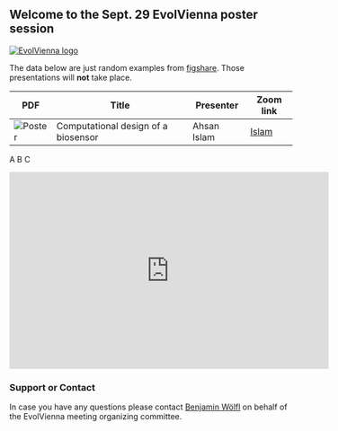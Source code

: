 ## Welcome to the Sept. 29 EvolVienna poster session

[![EvolVienna logo](https://www.evolvienna.at/mediatypes/srcsetvar_medium/evolvienna.jpg)](https://www.evolvienna.at/)

The data below are just random examples from [figshare](https://figshare.com). Those presentations will **not** take place.

PDF          | Title         | Presenter     | Zoom link
------------ | ------------- | ------------- | -------------
![Poster](https://widgets.figshare.com/articles/9757571/embed?show_title=1) | Computational design of a biosensor | Ahsan Islam | [Islam](https://www.google.com)

A B C
<iframe src="https://widgets.figshare.com/articles/9757571/embed?show_title=1" width="568" height="351" allowfullscreen="true" frameborder="0"></iframe>

### Support or Contact

In case you have any questions please contact [Benjamin Wölfl](mailto:email@server.at) on behalf of the EvolVienna meeting organizing committee.
